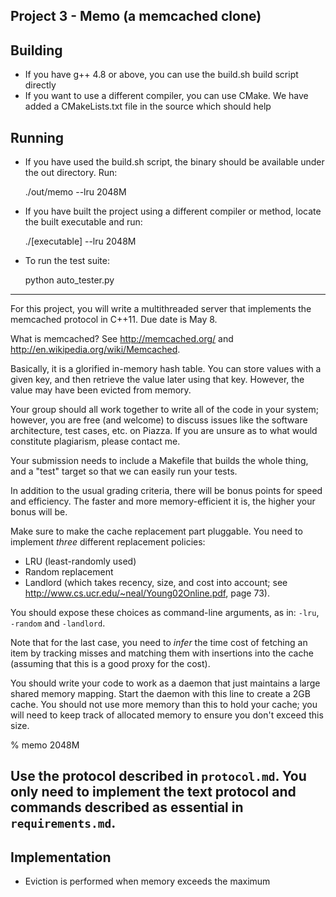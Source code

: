 Project 3 - Memo (a memcached clone)
------------------------------------

Building
--------
* If you have g++ 4.8 or above, you can use the build.sh build script directly
* If you want to use a different compiler, you can use CMake. We have added a CMakeLists.txt file in the source
  which should help
  
Running
-------
* If you have used the build.sh script, the binary should be available under the out directory. Run:
  
  ./out/memo --lru 2048M 
  
* If you have built the project using a different compiler or method, locate the built executable and run:

   ./[executable] --lru 2048M
   
* To run the test suite:
   
   python auto_tester.py

--------------------------------------------------------------------------------------------------------------------
For this project, you will write a multithreaded server that
implements the memcached protocol in C++11.  Due date is May 8.

What is memcached? See http://memcached.org/ and
http://en.wikipedia.org/wiki/Memcached.

Basically, it is a glorified in-memory hash table. You can store
values with a given key, and then retrieve the value later using that
key. However, the value may have been evicted from memory.

Your group should all work together to write all of the code in your
system; however, you are free (and welcome) to discuss issues like the
software architecture, test cases, etc. on Piazza. If you are unsure
as to what would constitute plagiarism, please contact me.

Your submission needs to include a Makefile that builds the whole thing,
and a "test" target so that we can easily run your tests.

In addition to the usual grading criteria, there will be bonus points
for speed and efficiency. The faster and more memory-efficient it is,
the higher your bonus will be.

Make sure to make the cache replacement part pluggable. You need to implement
_three_ different replacement policies:

* LRU (least-randomly used)
* Random replacement
* Landlord (which takes recency, size, and cost into account; see http://www.cs.ucr.edu/~neal/Young02Online.pdf, page 73).

You should expose these choices as command-line arguments, as in: `-lru`, `-random` and `-landlord`.

Note that for the last case, you need to _infer_ the time cost of
fetching an item by tracking misses and matching them with insertions
into the cache (assuming that this is a good proxy for the cost).

You should write your code to work as a daemon that just maintains a
large shared memory mapping.  Start the daemon with this line to
create a 2GB cache. You should not use more memory than this to hold
your cache; you will need to keep track of allocated memory to ensure
you don't exceed this size.

   % memo 2048M

Use the protocol described in `protocol.md`. You only need to implement the text
protocol and commands described as essential in `requirements.md`.
-------------------------------------------------------------------------------
Implementation
--------------

* Eviction is performed when memory exceeds the maximum
